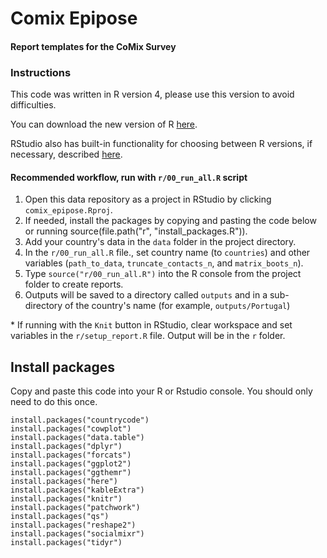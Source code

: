 # Comix Epipose

#### Report templates for the CoMix Survey

### Instructions 



This code was written in R version 4, please use this version to avoid difficulties. 

You can download the new version of R [here](https://www.r-project.org/).

RStudio also has built-in functionality for choosing between R versions, if necessary, described [here](https://support.rstudio.com/hc/en-us/articles/200486138-Changing-R-versions-for-RStudio-desktop).


#### Recommended workflow, run with `r/00_run_all.R` script


1. Open this data repository as a project in RStudio by clicking `comix_epipose.Rproj`. 
2. If needed, install the packages by copying and pasting the code below or running source(file.path("r", "install_packages.R")).
3. Add your country's data in the `data` folder in the project directory.
4. In the `r/00_run_all.R` file., set country name (to `countries`) and other variables (`path_to_data`, `truncate_contacts_n`, and `matrix_boots_n`). 
5. Type `source("r/00_run_all.R")` into the R console from the project folder to create reports.
6. Outputs will be saved to a directory called `outputs` and in a sub-directory of the country's name (for example, `outputs/Portugal`)

\* If running with the `Knit` button in RStudio, clear workspace and set variables in the `r/setup_report.R` file. Output will be in the `r` folder.


## Install packages

Copy and paste this code into your R or Rstudio console. You should only need to do this once. 


```
install.packages("countrycode")
install.packages("cowplot")
install.packages("data.table")
install.packages("dplyr")
install.packages("forcats")
install.packages("ggplot2")
install.packages("ggthemr")
install.packages("here")
install.packages("kableExtra")
install.packages("knitr")
install.packages("patchwork")
install.packages("qs")
install.packages("reshape2")
install.packages("socialmixr")
install.packages("tidyr")
```
